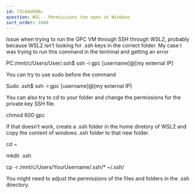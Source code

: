 ```yaml
---
id: 73c8de600c
question: WSL - Permissions too open at Windows
sort_order: 1040
---
```


Issue when trying to run the GPC VM through SSH through WSL2,  probably because WSL2 isn’t looking for .ssh keys in the correct folder. My case I was trying to run this command in the terminal and getting an error

PC:/mnt/c/Users/User/.ssh$ ssh -i gpc [username]@[my external IP]

You can try to use sudo before the command

Sudo .ssh$ ssh -i gpc [username]@[my external IP]

You can also try to cd to your folder and change the permissions for the private key SSH file.

chmod 600 gpc

If that doesn’t work, create a .ssh folder in the home diretory of WSL2 and copy the content of windows .ssh folder to that new folder.

cd ~

mkdir .ssh

cp -r /mnt/c/Users/YourUsername/.ssh/* ~/.ssh/

You might need to adjust the permissions of the files and folders in the .ssh directory.

